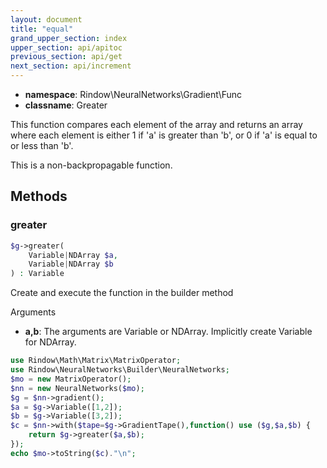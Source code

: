 ```yaml
---
layout: document
title: "equal"
grand_upper_section: index
upper_section: api/apitoc
previous_section: api/get
next_section: api/increment
---
```


- **namespace**: Rindow\NeuralNetworks\Gradient\Func
- **classname**: Greater

This function compares each element of the array and returns an array where each element is either 1 if 'a' is greater than 'b', or 0 if 'a' is equal to or less than 'b'.

This is a non-backpropagable function.

Methods
-------

### greater
```php
$g->greater(
    Variable|NDArray $a,
    Variable|NDArray $b
) : Variable
```
Create and execute the function in the builder method

Arguments

- **a,b**: The arguments are Variable or NDArray. Implicitly create Variable for NDArray. 


```php
use Rindow\Math\Matrix\MatrixOperator;
use Rindow\NeuralNetworks\Builder\NeuralNetworks;
$mo = new MatrixOperator();
$nn = new NeuralNetworks($mo);
$g = $nn->gradient();
$a = $g->Variable([1,2]);
$b = $g->Variable([3,2]);
$c = $nn->with($tape=$g->GradientTape(),function() use ($g,$a,$b) {
    return $g->greater($a,$b);
});
echo $mo->toString($c)."\n";
```
